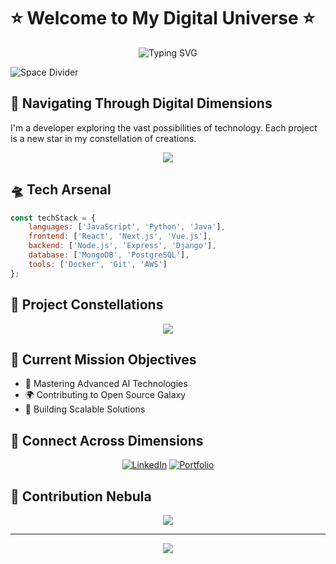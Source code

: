 # ⭐ Welcome to My Digital Universe ⭐

<div align="center">
  <img src="https://readme-typing-svg.herokuapp.com?font=Fira+Code&weight=500&size=40&pause=1000&color=6AD3FF&center=true&vCenter=true&width=600&lines=Greetings%2C+I'm+Sandun+Senevirathna;Full+Stack+Developer;Digital+Explorer" alt="Typing SVG" />
</div>

![Space Divider](https://raw.githubusercontent.com/andreasbm/readme/master/assets/lines/rainbow.png)

## 🌌 Navigating Through Digital Dimensions

I'm a developer exploring the vast possibilities of technology. Each project is a new star in my constellation of creations.

<div align="center">
  <img src="https://github-readme-streak-stats.herokuapp.com/?user=SandunSenevirathna&theme=tokyonight&hide_border=true" />
</div>

## 🛸 Tech Arsenal

```javascript
const techStack = {
    languages: ['JavaScript', 'Python', 'Java'],
    frontend: ['React', 'Next.js', 'Vue.js'],
    backend: ['Node.js', 'Express', 'Django'],
    database: ['MongoDB', 'PostgreSQL'],
    tools: ['Docker', 'Git', 'AWS']
};
```

## 🌠 Project Constellations

<div align="center">
  <img src="https://github-readme-stats.vercel.app/api?username=SandunSenevirathna&show_icons=true&theme=tokyonight&hide_border=true" />
</div>

## 🎯 Current Mission Objectives

- 🚀 Mastering Advanced AI Technologies
- 🌍 Contributing to Open Source Galaxy
- 💫 Building Scalable Solutions

## 🌌 Connect Across Dimensions

<div align="center">
  
[![LinkedIn](https://img.shields.io/badge/LinkedIn-%230077B5.svg?style=for-the-badge&logo=linkedin&logoColor=white)](https://www.linkedin.com/in/sandun-senevirathna-a9b577175/)
[![Portfolio](https://img.shields.io/badge/Portfolio-%23000000.svg?style=for-the-badge&logo=firefox&logoColor=#FF7139)](https://wamsss.com)
  
</div>

## 🌟 Contribution Nebula

<div align="center">
  <img src="https://github-readme-activity-graph.vercel.app/graph?username=SandunSenevirathna&theme=react-dark&hide_border=true" />
</div>

---

<div align="center">
  <img src="https://komarev.com/ghpvc/?username=SandunSenevirathna&color=blueviolet&style=flat-square">
</div>
